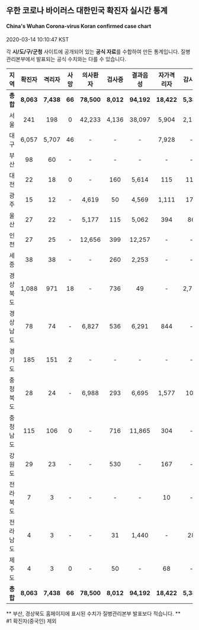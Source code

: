 
## 우한 코로나 바이러스 대한민국 확진자 실시간 통계
#### China's Wuhan Corona-virus Koran confirmed case chart
2020-03-14 10:10:47 KST

각 **시/도/구/군청** 사이트에 공개되어 있는 **공식 자료**를 수합하여 만든 통계입니다.
질병관리본부에서 발표되는 공식 수치와는 다를 수 있습니다.


|  지역  | 확진자 |  격리자  |  사망  |  의사환자  |  검사중  |  결과음성  |  자가격리자  |  감시중  |  감시해제  |  퇴원  |
|:------:|:------:|:--------:|:--------:|:----------:|:--------:|:----------------:|:------------:|:--------:|:----------:|:--:|
|**총합**|**8,063**|**7,438**|**66**|**78,500**|**8,012**|**94,192**|**18,422**|**5,382**|**13,663**|**559**|
|서울|241|198|0|42,233|4,136|38,097|5,904|2,121|3,783|43|
|대구|6,057|5,707|46|-|-|-|7,928|-|-|304|
|부산|98|60|-|-|-|-|-|-|-|38|
|대전|22|18|0|-|160|5,614|115|115|346|4|
|광주|15|12|-|4,619|50|4,569|1,111|173|938|3|
|울산|27|22|-|5,177|115|5,062|394|86|308|5|
|인천|27|25|-|12,656|399|12,257|-|-|-|2|
|세종|38|38|-|-|260|2,253|-|-|-|-|
|경상북도|1,088|971|18|-|736|49|-|2,753|6,631|99|
|경상남도|78|74|-|6,827|536|6,291|844|-|-|4|
|경기도|185|151|2|-|-|-|-|-|-|32|
|충청북도|28|24|-|6,988|293|6,695|1,577|106|1,471|4|
|충청남도|115|106|0|-|716|11,865|304|-|-|9|
|강원도|29|23|-|-|530|-|167|-|-|6|
|전라북도|7|3|-|-|-|-|10|-|-|4|
|전라남도|4|3|-|-|31|1,440|-|28|186|1|
|제주도|4|3|0|-|50|-|68|-|-|1|
|**총합**|**8,063**|**7,438**|**66**|**78,500**|**8,012**|**94,192**|**18,422**|**5,382**|**13,663**|**559**|


** 부산, 경상북도 홈페이지에 표시된 수치가 질병관리본부 발표보다 적습니다. **<br>
#1 확진자(중국인) 제외
    